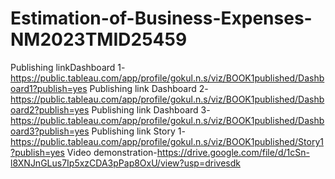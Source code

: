 # Estimation-of-Business-Expenses-NM2023TMID25459
Publishing  linkDashboard 1- https://public.tableau.com/app/profile/gokul.n.s/viz/BOOK1published/Dashboard1?publish=yes
Publishing link Dashboard 2-https://public.tableau.com/app/profile/gokul.n.s/viz/BOOK1published/Dashboard2?publish=yes
Publishing link Dashboard 3- https://public.tableau.com/app/profile/gokul.n.s/viz/BOOK1published/Dashboard3?publish=yes
Publishing link Story 1- https://public.tableau.com/app/profile/gokul.n.s/viz/BOOK1published/Story1?publish=yes
Video demonstration-https://drive.google.com/file/d/1cSn-l8XNJnGLus7Ip5xzCDA3pPap8OxU/view?usp=drivesdk

